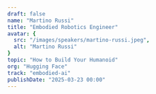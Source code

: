 ```yaml
---
draft: false
name: "Martino Russi"
title: "Embodied Robotics Engineer"
avatar: {
  src: "/images/speakers/martino-russi.jpeg",
  alt: "Martino Russi"
}
topic: "How to Build Your Humanoid"
org: "Hugging Face"
track: "embodied-ai"
publishDate: "2025-03-23 00:00"
---
```

